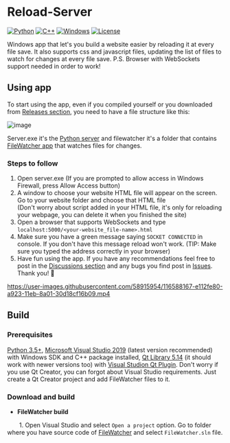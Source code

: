 # Reload-Server
[![Python](https://img.shields.io/badge/language-python-%23fff800?style=plastic&logo=appveyor)](https://en.wikipedia.org/wiki/Python_(programming_language))
[![C++](https://img.shields.io/badge/language-C%2B%2B-%23f34b7d.svg?style=plastic)](https://en.wikipedia.org/wiki/C%2B%2B)
[![Windows](https://img.shields.io/badge/platform-Windows-0078d7.svg?style=plastic)](https://en.wikipedia.org/wiki/Microsoft_Windows)
[![License](https://img.shields.io/github/github/license/INeedADollar/Reload-Server?style=plastic)](LICENSE)

Windows app that let's you build a website easier by reloading it at every file save. It also supports css and javascript files, updating the list of files to watch for changes at every file save. P.S. Browser with WebSockets support needed in order to work!

## Using app

To start using the app, even if you compiled yourself or you downloaded from [Releases section](https://github.com/INeedADollar/Reload-Server/releases), you need to have a file structure like this:

![image](https://user-images.githubusercontent.com/58915954/116579595-339bed00-a91b-11eb-944b-faaa45dc2f58.png)

Server.exe it's the [Python server](src/server/server.py) and filewatcher it's a folder that contains [FileWatcher app](src/filewatcher) that watches files for changes. 

### Steps to follow
1. Open server.exe (If you are prompted to allow access in Windows Firewall, press Allow Access button) 
2. A window to choose your website HTML file will appear on the screen. Go to your website folder and choose that HTML file 
<br>(Don't worry about script added in your HTML file, it's only for reloading your webpage, you can delete it when you finished the site)
4. Open a browser that supports WebSockets and type `localhost:5000/<your-website_file-name>.html`
5. Make sure you have a green message saying `SOCKET CONNECTED` in console. If you don't have this message reload won't work. (TIP: Make sure you typed the address correctly in your browser)
6. Have fun using the app. If you have any recommendations feel free to post in the [Discussions section](https://github.com/INeedADollar/Reload-Server/discussions) and any bugs you find post in [Issues](https://github.com/INeedADollar/Reload-Server/issues). Thank you! 🤗


https://user-images.githubusercontent.com/58915954/116588167-e112fe80-a923-11eb-8a01-30d18cf16b09.mp4


## Build

### Prerequisites
[Python 3.5+](https://www.python.org/downloads/), [Microsoft Visual Studio 2019](https://visualstudio.microsoft.com/) (latest version recommended) with Windows SDK and C++ package installed, [Qt Library 5.14](https://www.qt.io/download) (it should work with newer versions too) with [Visual Studion Qt Plugin](https://marketplace.visualstudio.com/items?itemName=TheQtCompany.QtVisualStudioTools-19123).
Don't worry if you use Qt Creator, you can forgot about Visual Studio requirements. Just create a Qt Creator project and add FileWatcher files to it.
  
### Download and build
* **FileWatcher build**

&emsp;&emsp;1. Open Visual Studio and select `Open a project` option. Go to folder where you have source code of [FileWatcher](src/filewatcher) and select `FileWatcher.sln` file.
